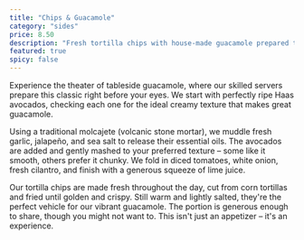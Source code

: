 ```yaml
---
title: "Chips & Guacamole"
category: "sides"
price: 8.50
description: "Fresh tortilla chips with house-made guacamole prepared tableside"
featured: true
spicy: false
---
```


Experience the theater of tableside guacamole, where our skilled servers prepare this classic right before your eyes. We start with perfectly ripe Haas avocados, checking each one for the ideal creamy texture that makes great guacamole.

Using a traditional molcajete (volcanic stone mortar), we muddle fresh garlic, jalapeño, and sea salt to release their essential oils. The avocados are added and gently mashed to your preferred texture – some like it smooth, others prefer it chunky. We fold in diced tomatoes, white onion, fresh cilantro, and finish with a generous squeeze of lime juice.

Our tortilla chips are made fresh throughout the day, cut from corn tortillas and fried until golden and crispy. Still warm and lightly salted, they're the perfect vehicle for our vibrant guacamole. The portion is generous enough to share, though you might not want to. This isn't just an appetizer – it's an experience.